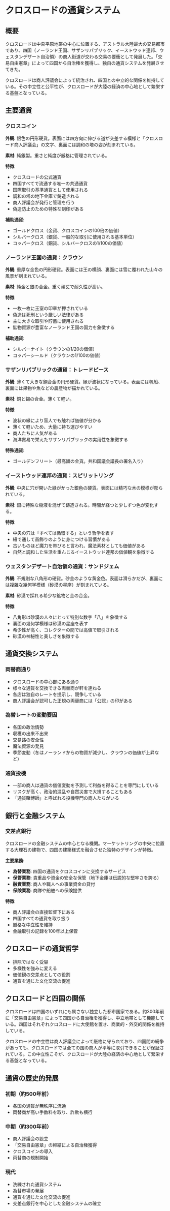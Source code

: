 # クロスロードの通貨システム

## 概要

クロスロードは中央平原地帯の中心に位置する、アストラル大陸最大の交易都市であり、四国（ノーランド王国、サザンリパブリック、イーストウッド連邦、ウェスタンデザート自治領）の商人街道が交わる交易の要衝として発展した。「交易自由憲章」によって四国から自治権を獲得し、独自の通貨システムを発展させてきた。

クロスロードは商人評議会によって統治され、四国との中立的な関係を維持している。その中立性と公平性が、クロスロードが大陸の経済の中心地として繁栄する基盤となっている。

## 主要通貨

### クロスコイン

**外観**: 銀色の円形硬貨。表面には四方向に伸びる道が交差する模様と「クロスロード商人評議会」の文字、裏面には調和の塔の姿が刻まれている。

**素材**: 純銀製。重さと純度が厳格に管理されている。

**特徴**:
- クロスロードの公式通貨
- 四国すべてで流通する唯一の共通通貨
- 国際取引の基準通貨として使用される
- 調和の塔の地下金庫で鋳造される
- 商人評議会が発行と管理を行う
- 偽造防止のための特殊な刻印がある

**補助通貨**:
- ゴールドクロス（金貨、クロスコインの100倍の価値）
- シルバークロス（銀貨、一般的な取引に使用される基本単位）
- コッパークロス（銅貨、シルバークロスの1/100の価値）

### ノーランド王国の通貨：クラウン

**外観**: 重厚な金色の円形硬貨。表面には王の横顔、裏面には雪に覆われた山々の風景が刻まれている。

**素材**: 純金と銀の合金。重く頑丈で耐久性が高い。

**特徴**:
- 一枚一枚に王室の印章が押されている
- 偽造は死刑という厳しい法律がある
- 主に大きな取引や貯蓄に使用される
- 鉱物資源が豊富なノーランド王国の国力を象徴する

**補助通貨**:
- シルバーナイト（クラウンの1/20の価値）
- コッパーシールド（クラウンの1/100の価値）

### サザンリパブリックの通貨：トレードピース

**外観**: 薄くて大きな銅合金の円形硬貨。縁が波状になっている。表面には帆船、裏面には果物や魚などの農産物が描かれている。

**素材**: 銅と錫の合金。薄くて軽い。

**特徴**:
- 波状の縁により盲人でも触れば価値が分かる
- 薄くて軽いため、大量に持ち運びやすい
- 商人たちに人気がある
- 海洋貿易で栄えたサザンリパブリックの実用性を象徴する

**特殊通貨**:
- ゴールデンフリート（最高額の金貨。共和国議会議長の署名入り）

### イーストウッド連邦の通貨：スピリットリング

**外観**: 中央に穴が開いた緑がかった銀色の硬貨。表面には精巧な木の模様が彫られている。

**素材**: 銀に特殊な樹液を混ぜて鋳造される。時間が経つと少しずつ色が変化する。

**特徴**:
- 中央の穴は「すべては循環する」という哲学を表す
- 紐で通して首飾りのように身につける習慣がある
- 古いものほど魔力を帯びると言われ、魔法素材としても価値がある
- 自然と調和した生活を重んじるイーストウッド連邦の価値観を象徴する

### ウェスタンデザート自治領の通貨：サンドジェム

**外観**: 不規則な八角形の硬貨。砂金のような黄金色。表面は滑らかだが、裏面には複雑な幾何学模様（砂漠の星座）が刻まれている。

**素材**: 砂漠で採れる希少な鉱物と金の合金。

**特徴**:
- 八角形は砂漠の人々にとって特別な数字「八」を象徴する
- 裏面の幾何学模様は砂漠の星座を表す
- 希少性が高く、コレクターの間では高値で取引される
- 砂漠の神秘性と美しさを象徴する

## 通貨交換システム

### 両替商通り

- クロスロードの中心部にある通り
- 様々な通貨を交換できる両替商が軒を連ねる
- 各店は独自のレートを提示し、競争している
- 商人評議会が認可した正規の両替商には「公認」の印がある

### 為替レートの変動要因

- 各国の政治情勢
- 収穫の出来不出来
- 交易路の安全性
- 魔法資源の発見
- 季節変動（冬はノーランドからの物資が減少し、クラウンの価値が上昇など）

### 通貨投機

- 一部の商人は通貨の価値変動を予測して利益を得ることを専門にしている
- リスクが高く、政治的混乱や自然災害で大損することもある
- 「通貨賭博師」と呼ばれる投機専門の商人たちがいる

## 銀行と金融システム

### 交差点銀行

クロスロードの金融システムの中心となる機関。マーケットリングの中央に位置する大理石の建物で、四国の建築様式を融合させた独特のデザインが特徴。

**主要業務**:
- **為替業務**: 四国の通貨をクロスコインに交換するサービス
- **保管業務**: 貴重品や資金の安全な保管（地下金庫は伝説的な堅牢さを誇る）
- **融資業務**: 商人や職人への事業資金の貸付
- **保険業務**: 商隊や船舶への保険提供

**特徴**:
- 商人評議会の直接監督下にある
- 四国すべての通貨を取り扱う
- 厳格な中立性を維持
- 金融取引の記録を100年以上保管

## クロスロードの通貨哲学

- 排除ではなく受容
- 多様性を強みに変える
- 価値観の交差点としての役割
- 通貨を通じた文化交流の促進

## クロスロードと四国の関係

クロスロードは四国のいずれにも属さない独立した都市国家である。約300年前に「交易自由憲章」によって四国から自治権を獲得し、中立地帯として機能している。四国はそれぞれクロスロードに大使館を置き、商業的・外交的関係を維持している。

クロスロードの中立性は商人評議会によって厳格に守られており、四国間の紛争があっても、クロスロードでは全ての国の商人が平等に取引できることが保証されている。この中立性こそが、クロスロードが大陸の経済の中心地として繁栄する基盤となっている。

## 通貨の歴史的発展

### 初期（約500年前）
- 各国の通貨が無秩序に流通
- 両替商が高い手数料を取り、詐欺も横行

### 中期（約300年前）
- 商人評議会の設立
- 「交易自由憲章」の締結による自治権獲得
- クロスコインの導入
- 両替商の規制開始

### 現代
- 洗練された通貨システム
- 為替市場の発展
- 通貨を通じた文化交流の促進
- 交差点銀行を中心とした金融システムの確立